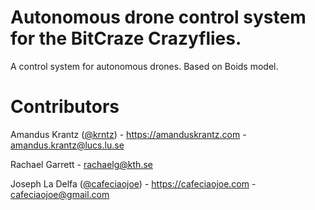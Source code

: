 # Autonomous drone control system for the BitCraze Crazyflies.
A control system for autonomous drones. Based on Boids model.

# Contributors

Amandus Krantz ([@krntz](https://github.com/cafeciajoe)) - https://amanduskrantz.com - amandus.krantz@lucs.lu.se

Rachael Garrett - rachaelg@kth.se

Joseph La Delfa ([@cafeciaojoe](https://github.com/cafeciaojoe)) - https://cafeciaojoe.com - cafeciaojoe@gmail.com
